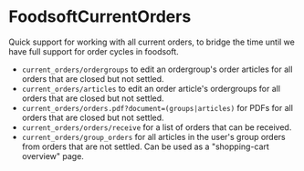 FoodsoftCurrentOrders
=====================

Quick support for working with all current orders, to bridge the time until we
have full support for order cycles in foodsoft.

* `current_orders/ordergroups` to edit an ordergroup's order articles for all
  orders that are closed but not settled.
* `current_orders/articles` to edit an order article's ordergroups for all
  orders that are closed but not settled.
* `current_orders/orders.pdf?document=(groups|articles)` for PDFs for all
  orders that are closed but not settled.
* `current_orders/orders/receive` for a list of orders that can be received.
* `current_orders/group_orders` for all articles in the user's group orders
  from orders that are not settled. Can be used as a "shopping-cart overview"
  page.
